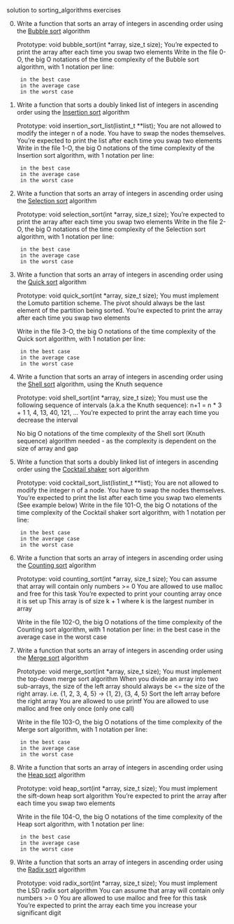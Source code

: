 solution to sorting_algorithms exercises


0. Write a function that sorts an array of integers in ascending order using the [Bubble sort](https://en.wikipedia.org/wiki/Bubble_sort) algorithm

	Prototype: void bubble_sort(int *array, size_t size);
	You’re expected to print the array after each time you swap two elements
	Write in the file 0-O, the big O notations of the time complexity of the Bubble sort algorithm, with 1 notation per line:

		in the best case
		in the average case
		in the worst case

1. Write a function that sorts a doubly linked list of integers in ascending order using the [Insertion sort](https://en.wikipedia.org/wiki/Insertion_sort) algorithm

	Prototype: void insertion_sort_list(listint_t **list);
	You are not allowed to modify the integer n of a node. You have to swap the nodes themselves.
	You’re expected to print the list after each time you swap two elements 	Write in the file 1-O, the big O notations of the time complexity of the Insertion sort algorithm, with 1 notation per line:

		in the best case
		in the average case
		in the worst case

2. Write a function that sorts an array of integers in ascending order using the [Selection sort](https://en.wikipedia.org/wiki/Selection_sort) algorithm

	Prototype: void selection_sort(int *array, size_t size);
	You’re expected to print the array after each time you swap two elements	Write in the file 2-O, the big O notations of the time complexity of the Selection sort algorithm, with 1 notation per line:

		in the best case
		in the average case
		in the worst case

3. Write a function that sorts an array of integers in ascending order using the [Quick sort](https://en.wikipedia.org/wiki/Quicksort) algorithm

	Prototype: void quick_sort(int *array, size_t size);
	You must implement the Lomuto partition scheme.
	The pivot should always be the last element of the partition being sorted.
	You’re expected to print the array after each time you swap two elements

	Write in the file 3-O, the big O notations of the time complexity of the Quick sort algorithm, with 1 notation per line:

		in the best case
		in the average case
		in the worst case

4. Write a function that sorts an array of integers in ascending order using the [Shell sort](https://en.wikipedia.org/wiki/Shellsort) algorithm, using the Knuth sequence

	Prototype: void shell_sort(int *array, size_t size);
	You must use the following sequence of intervals (a.k.a the Knuth sequence):
	n+1 = n * 3 + 1
	1, 4, 13, 40, 121, ...
	You’re expected to print the array each time you decrease the interval

	No big O notations of the time complexity of the Shell sort (Knuth sequence) algorithm needed - as the complexity is dependent on the size of array and gap

5. Write a function that sorts a doubly linked list of integers in ascending order using the [Cocktail shaker](https://en.wikipedia.org/wiki/Cocktail_shaker_sort) sort algorithm

	Prototype: void cocktail_sort_list(listint_t **list);
	You are not allowed to modify the integer n of a node. You have to swap the nodes themselves.
	You’re expected to print the list after each time you swap two elements (See example below)
	Write in the file 101-O, the big O notations of the time complexity of the Cocktail shaker sort algorithm, with 1 notation per line:

		in the best case
		in the average case
		in the worst case

6. Write a function that sorts an array of integers in ascending order using the [Counting sort](https://en.wikipedia.org/wiki/Counting_sort) algorithm

	Prototype: void counting_sort(int *array, size_t size);
	You can assume that array will contain only numbers >= 0
	You are allowed to use malloc and free for this task
	You’re expected to print your counting array once it is set up
		This array is of size k + 1 where k is the largest number in array

	Write in the file 102-O, the big O notations of the time complexity of the Counting sort algorithm, with 1 notation per line:
		in the best case
		in the average case
		in the worst case

7. Write a function that sorts an array of integers in ascending order using the [Merge sort](https://en.wikipedia.org/wiki/Merge_sort) algorithm

	Prototype: void merge_sort(int *array, size_t size);
	You must implement the top-down merge sort algorithm
		When you divide an array into two sub-arrays, the size of the left array should always be <= the size of the right array. i.e. {1, 2, 3, 4, 5} -> {1, 2}, {3, 4, 5}
		Sort the left array before the right array
	You are allowed to use printf
	You are allowed to use malloc and free only once (only one call)

	Write in the file 103-O, the big O notations of the time complexity of the Merge sort algorithm, with 1 notation per line:

		in the best case
		in the average case
		in the worst case

8. Write a function that sorts an array of integers in ascending order using the [Heap sort](https://en.wikipedia.org/wiki/Heapsort) algorithm

	Prototype: void heap_sort(int *array, size_t size);
	You must implement the sift-down heap sort algorithm
	You’re expected to print the array after each time you swap two elements

	Write in the file 104-O, the big O notations of the time complexity of the Heap sort algorithm, with 1 notation per line:

		in the best case
		in the average case
		in the worst case

9. Write a function that sorts an array of integers in ascending order using the [Radix sort](https://en.wikipedia.org/wiki/Radix_sort) algorithm

	Prototype: void radix_sort(int *array, size_t size);
	You must implement the LSD radix sort algorithm
	You can assume that array will contain only numbers >= 0
	You are allowed to use malloc and free for this task
	You’re expected to print the array each time you increase your significant digit

